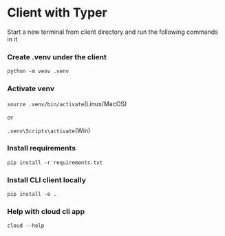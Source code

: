 
# Client with Typer

Start a new terminal from client directory and run the following commands in it

### Create .venv under the client

`python -m venv .venv`

### Activate venv

`source .venv/bin/activate`(Linux/MacOS)

or

`.venv\Scripts\activate`(Win)

### Install requirements

`pip install -r requirements.txt`

### Install CLI client locally

`pip install -e .`

### Help with cloud cli app

`cloud --help`